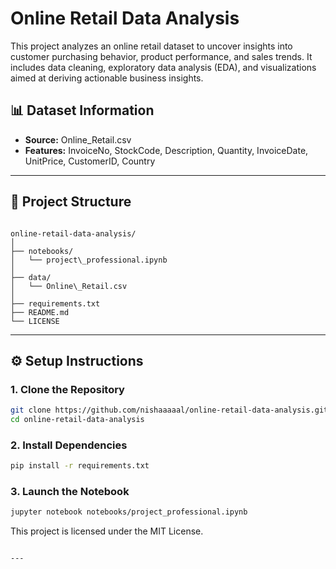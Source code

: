 # Online Retail Data Analysis

This project analyzes an online retail dataset to uncover insights into customer purchasing behavior, product performance, and sales trends. It includes data cleaning, exploratory data analysis (EDA), and visualizations aimed at deriving actionable business insights.

## 📊 Dataset Information

- **Source:** Online_Retail.csv  
- **Features:** InvoiceNo, StockCode, Description, Quantity, InvoiceDate, UnitPrice, CustomerID, Country

---

## 📁 Project Structure

```

online-retail-data-analysis/
│
├── notebooks/
│   └── project\_professional.ipynb
│
├── data/
│   └── Online\_Retail.csv
│
├── requirements.txt
├── README.md
└── LICENSE

````

---

## ⚙️ Setup Instructions

### 1. Clone the Repository
```bash
git clone https://github.com/nishaaaaal/online-retail-data-analysis.git
cd online-retail-data-analysis
````

### 2. Install Dependencies

```bash
pip install -r requirements.txt
```

### 3. Launch the Notebook

```bash
jupyter notebook notebooks/project_professional.ipynb
```

This project is licensed under the MIT License.

```

---
